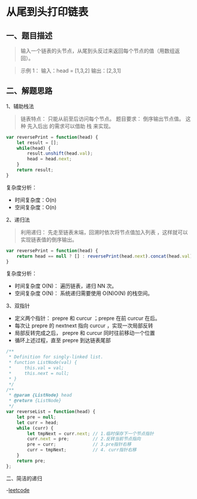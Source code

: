 # 从尾到头打印链表

## 一、题目描述
> 输入一个链表的头节点，从尾到头反过来返回每个节点的值（用数组返回）。

> 示例 1：
输入：head = [1,3,2]
输出：[2,3,1]

## 二、解题思路

1、辅助栈法
> 链表特点： 只能从前至后访问每个节点。
题目要求： 倒序输出节点值。
这种 先入后出 的需求可以借助 栈 来实现。

```js
var reversePrint = function(head) {
    let result = [];
    while(head) {
        result.unshift(head.val);
        head = head.next;
    }
    return result;
}
```

复杂度分析：
- 时间复杂度：O(n)
- 空间复杂度：O(n)


2、递归法
> 利用递归： 先走至链表末端，回溯时依次将节点值加入列表 ，这样就可以实现链表值的倒序输出。

```js
var reversePrint = function(head) {
    return head == null ? [] : reversePrint(head.next).concat(head.val);
}
```

复杂度分析：
- 时间复杂度 O(N)： 遍历链表，递归 NN 次。
- 空间复杂度 O(N)： 系统递归需要使用 O(N)O(N) 的栈空间。

3、双指针
- 定义两个指针： prepre 和 curcur ；prepre 在前 curcur 在后。
- 每次让 prepre 的 nextnext 指向 curcur ，实现一次局部反转
- 局部反转完成之后， prepre 和 curcur 同时往前移动一个位置
- 循环上述过程，直至 prepre 到达链表尾部


```js
/**
 * Definition for singly-linked list.
 * function ListNode(val) {
 *     this.val = val;
 *     this.next = null;
 * }
 */
/**
 * @param {ListNode} head
 * @return {ListNode}
 */
var reverseList = function(head) {
    let pre = null;
    let curr = head;
    while (curr) {
        let tmpNext = curr.next; // 1.临时保存下一个节点指针
        curr.next = pre;         // 2.反转当前节点指向
        pre = curr;              // 3.pre指针右移
        curr = tmpNext;          // 4. curr指针右移
    }
    return pre;
};
```

二、简洁的递归



-[leetcode](https://leetcode-cn.com/problems/cong-wei-dao-tou-da-yin-lian-biao-lcof/)

